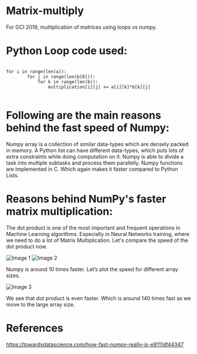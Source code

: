 # Matrix-multiply
For GCI 2019, multiplication of matrices using loops vs numpy.

# Python Loop code used:
```

for i in range(len(a)):
        for j in range(len(b[0])):
            for k in range(len(b)):
                multiplication[i][j] += a[i][k]*b[k][j]
    
```
# Following are the main reasons behind the fast speed of Numpy:
Numpy array is a collection of similar data-types which are densely packed in memory. A Python list can have different data-types, which puts lots of extra constraints while doing computation on it.
Numpy is able to divide a task into multiple subtasks and process them parallelly.
Numpy functions are implemented in C. Which again makes it faster compared to Python Lists.

# Reasons behind NumPy's faster matrix multiplication:
The dot product is one of the most important and frequent operations in Machine Learning algorithms. Especially in Neural Networks training, where we need to do a lot of Matrix Multiplication.
Let's compare the speed of the dot product now.

![Image 1](https://miro.medium.com/max/1578/1*X8ihnYLDSRryF7yOKiXb4A.png)
![Image 2](https://miro.medium.com/max/1591/1*HkeEOsLd32hozdNyH7oWbw.png)

Numpy is around 10 times faster. Let’s plot the speed for different array sizes.

![Image 3](https://miro.medium.com/max/1134/1*mw7cUXtY_YId3QHTSucyew.png)

We see that dot product is even faster. Which is around 140 times fast as we move to the large array size.

# References
https://towardsdatascience.com/how-fast-numpy-really-is-e9111df44347

